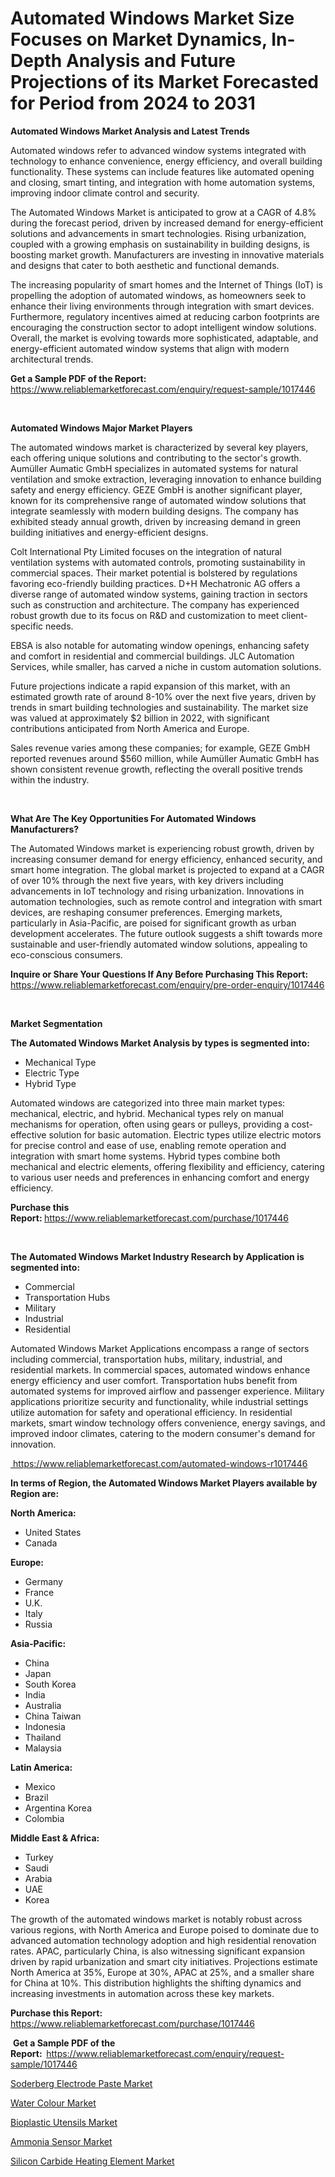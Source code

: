 <p><h1>Automated Windows Market Size Focuses on Market Dynamics, In-Depth Analysis and Future Projections of its Market Forecasted for Period from 2024 to 2031</h1></p><p><strong>Automated Windows Market Analysis and Latest Trends</strong></p>
<p><p>Automated windows refer to advanced window systems integrated with technology to enhance convenience, energy efficiency, and overall building functionality. These systems can include features like automated opening and closing, smart tinting, and integration with home automation systems, improving indoor climate control and security.</p><p>The Automated Windows Market is anticipated to grow at a CAGR of 4.8% during the forecast period, driven by increased demand for energy-efficient solutions and advancements in smart technologies. Rising urbanization, coupled with a growing emphasis on sustainability in building designs, is boosting market growth. Manufacturers are investing in innovative materials and designs that cater to both aesthetic and functional demands. </p><p>The increasing popularity of smart homes and the Internet of Things (IoT) is propelling the adoption of automated windows, as homeowners seek to enhance their living environments through integration with smart devices. Furthermore, regulatory incentives aimed at reducing carbon footprints are encouraging the construction sector to adopt intelligent window solutions. Overall, the market is evolving towards more sophisticated, adaptable, and energy-efficient automated window systems that align with modern architectural trends.</p></p>
<p><strong>Get a Sample PDF of the Report:&nbsp;</strong> <a href="https://www.reliablemarketforecast.com/enquiry/request-sample/1017446?utm_campaign=1743&utm_medium=2&utm_source=Github&utm_content=ia&utm_term=04122024&utm_id=automated-windows">https://www.reliablemarketforecast.com/enquiry/request-sample/1017446</a></p>
<p>&nbsp;</p>
<p><strong>Automated Windows Major Market Players</strong></p>
<p><p>The automated windows market is characterized by several key players, each offering unique solutions and contributing to the sector's growth. Aumüller Aumatic GmbH specializes in automated systems for natural ventilation and smoke extraction, leveraging innovation to enhance building safety and energy efficiency. GEZE GmbH is another significant player, known for its comprehensive range of automated window solutions that integrate seamlessly with modern building designs. The company has exhibited steady annual growth, driven by increasing demand in green building initiatives and energy-efficient designs.</p><p>Colt International Pty Limited focuses on the integration of natural ventilation systems with automated controls, promoting sustainability in commercial spaces. Their market potential is bolstered by regulations favoring eco-friendly building practices. D+H Mechatronic AG offers a diverse range of automated window systems, gaining traction in sectors such as construction and architecture. The company has experienced robust growth due to its focus on R&D and customization to meet client-specific needs.</p><p>EBSA is also notable for automating window openings, enhancing safety and comfort in residential and commercial buildings. JLC Automation Services, while smaller, has carved a niche in custom automation solutions.</p><p>Future projections indicate a rapid expansion of this market, with an estimated growth rate of around 8-10% over the next five years, driven by trends in smart building technologies and sustainability. The market size was valued at approximately $2 billion in 2022, with significant contributions anticipated from North America and Europe.</p><p>Sales revenue varies among these companies; for example, GEZE GmbH reported revenues around $560 million, while Aumüller Aumatic GmbH has shown consistent revenue growth, reflecting the overall positive trends within the industry.</p></p>
<p>&nbsp;</p>
<p><strong>What Are The Key Opportunities For Automated Windows Manufacturers?</strong></p>
<p><p>The Automated Windows market is experiencing robust growth, driven by increasing consumer demand for energy efficiency, enhanced security, and smart home integration. The global market is projected to expand at a CAGR of over 10% through the next five years, with key drivers including advancements in IoT technology and rising urbanization. Innovations in automation technologies, such as remote control and integration with smart devices, are reshaping consumer preferences. Emerging markets, particularly in Asia-Pacific, are poised for significant growth as urban development accelerates. The future outlook suggests a shift towards more sustainable and user-friendly automated window solutions, appealing to eco-conscious consumers.</p></p>
<p><strong>Inquire or Share Your Questions If Any Before Purchasing This Report:</strong> <a href="https://www.reliablemarketforecast.com/enquiry/pre-order-enquiry/1017446?utm_campaign=1743&utm_medium=2&utm_source=Github&utm_content=ia&utm_term=04122024&utm_id=automated-windows">https://www.reliablemarketforecast.com/enquiry/pre-order-enquiry/1017446</a></p>
<p>&nbsp;</p>
<p><strong>Market Segmentation</strong></p>
<p><strong>The Automated Windows Market Analysis by types is segmented into:</strong></p>
<p><ul><li>Mechanical Type</li><li>Electric Type</li><li>Hybrid Type</li></ul></p>
<p><p>Automated windows are categorized into three main market types: mechanical, electric, and hybrid. Mechanical types rely on manual mechanisms for operation, often using gears or pulleys, providing a cost-effective solution for basic automation. Electric types utilize electric motors for precise control and ease of use, enabling remote operation and integration with smart home systems. Hybrid types combine both mechanical and electric elements, offering flexibility and efficiency, catering to various user needs and preferences in enhancing comfort and energy efficiency.</p></p>
<p><strong>Purchase this Report:&nbsp;</strong><a href="https://www.reliablemarketforecast.com/purchase/1017446?utm_campaign=1743&utm_medium=2&utm_source=Github&utm_content=ia&utm_term=04122024&utm_id=automated-windows">https://www.reliablemarketforecast.com/purchase/1017446</a></p>
<p>&nbsp;</p>
<p><strong>The Automated Windows Market Industry Research by Application is segmented into:</strong></p>
<p><ul><li>Commercial</li><li>Transportation Hubs</li><li>Military</li><li>Industrial</li><li>Residential</li></ul></p>
<p><p>Automated Windows Market Applications encompass a range of sectors including commercial, transportation hubs, military, industrial, and residential markets. In commercial spaces, automated windows enhance energy efficiency and user comfort. Transportation hubs benefit from automated systems for improved airflow and passenger experience. Military applications prioritize security and functionality, while industrial settings utilize automation for safety and operational efficiency. In residential markets, smart window technology offers convenience, energy savings, and improved indoor climates, catering to the modern consumer's demand for innovation.</p></p>
<p><a href="https://www.reliablemarketforecast.com/automated-windows-r1017446?utm_campaign=1743&utm_medium=2&utm_source=Github&utm_content=ia&utm_term=04122024&utm_id=automated-windows">&nbsp;https://www.reliablemarketforecast.com/automated-windows-r1017446</a></p>
<p><strong>In terms of Region, the Automated Windows Market Players available by Region are:</strong></p>
<p>
    <p> <strong> North America: </strong>
        <ul>
            <li>United States</li>
            <li>Canada</li>
        </ul>
        </p> 
    <p> <strong> Europe: </strong>
        <ul>
            <li>Germany</li>
            <li>France</li>
            <li>U.K.</li>
            <li>Italy</li>
            <li>Russia</li>
        </ul>
        </p> 
    <p> <strong> Asia-Pacific: </strong>
        <ul>
            <li>China</li>
            <li>Japan</li>
            <li>South Korea</li>
            <li>India</li>
            <li>Australia</li>
            <li>China Taiwan</li>
            <li>Indonesia</li>
            <li>Thailand</li>
            <li>Malaysia</li>
        </ul>
        </p> 
    <p> <strong> Latin America: </strong>
        <ul>
            <li>Mexico</li>
            <li>Brazil</li>
            <li>Argentina Korea</li>
            <li>Colombia</li>
        </ul>
        </p> 
    <p> <strong> Middle East & Africa: </strong>
        <ul>
            <li>Turkey</li>
            <li>Saudi</li>
            <li>Arabia</li>
            <li>UAE</li>
            <li>Korea</li>
        </ul>
    </p>
    </p>
<p><p>The growth of the automated windows market is notably robust across various regions, with North America and Europe poised to dominate due to advanced automation technology adoption and high residential renovation rates. APAC, particularly China, is also witnessing significant expansion driven by rapid urbanization and smart city initiatives. Projections estimate North America at 35%, Europe at 30%, APAC at 25%, and a smaller share for China at 10%. This distribution highlights the shifting dynamics and increasing investments in automation across these key markets.</p></p>
<p><strong>Purchase this Report: </strong><a href="https://www.reliablemarketforecast.com/purchase/1017446?utm_campaign=1743&utm_medium=2&utm_source=Github&utm_content=ia&utm_term=04122024&utm_id=automated-windows">https://www.reliablemarketforecast.com/purchase/1017446</a></p>
<p>&nbsp;<strong>Get a Sample PDF of the Report:&nbsp;&nbsp;</strong><a href="https://www.reliablemarketforecast.com/enquiry/request-sample/1017446?utm_campaign=1743&utm_medium=2&utm_source=Github&utm_content=ia&utm_term=04122024&utm_id=automated-windows">https://www.reliablemarketforecast.com/enquiry/request-sample/1017446</a></p>
<p><strong></strong></p>
<p><p><a href="https://www.linkedin.com/pulse/exploring-soderberg-electrode-paste-market-dynamics-global-iqqqe?utm_campaign=1743&utm_medium=2&utm_source=Github&utm_content=ia&utm_term=04122024&utm_id=automated-windows">Soderberg Electrode Paste Market</a></p><p><a href="https://www.linkedin.com/pulse/global-water-colour-market-trends-forecasts-strategic-analysis-hxxze?utm_campaign=1743&utm_medium=2&utm_source=Github&utm_content=ia&utm_term=04122024&utm_id=automated-windows">Water Colour Market</a></p><p><a href="https://github.com/marlanamarvn/Market-Research-Report-List-1/blob/main/bioplastic-utensils-market.md?utm_campaign=1743&utm_medium=2&utm_source=Github&utm_content=ia&utm_term=04122024&utm_id=automated-windows">Bioplastic Utensils Market</a></p><p><a href="https://issuu.com/reportprime-2/docs/ammonia-sensor-market-size-2030.pptx?utm_campaign=1743&utm_medium=2&utm_source=Github&utm_content=ia&utm_term=04122024&utm_id=automated-windows">Ammonia Sensor Market</a></p><p><a href="https://issuu.com/reportprime-2/docs/silicon-carbide-heating-element-market-size-2030.p?utm_campaign=1743&utm_medium=2&utm_source=Github&utm_content=ia&utm_term=04122024&utm_id=automated-windows">Silicon Carbide Heating Element Market</a></p></p>